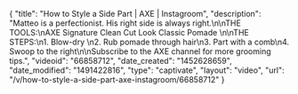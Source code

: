 {
    "title": "How to Style a Side Part | AXE | Instagroom",
    "description": "Matteo is a perfectionist. His right side is always right.\n\nTHE TOOLS:\nAXE Signature Clean Cut Look Classic Pomade \n\nTHE STEPS:\n1. Blow-dry \n2. Rub pomade through hair\n3. Part with a comb\n4. Swoop to the right\n\nSubscribe to the AXE channel for more grooming tips.",
    "videoid": "66858712",
    "date_created": "1452628659",
    "date_modified": "1491422816",
    "type": "captivate",
    "layout": "video",
    "url": "\/v\/how-to-style-a-side-part-axe-instagroom\/66858712"
}